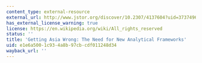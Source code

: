 ```yaml
---
content_type: external-resource
external_url: http://www.jstor.org/discover/10.2307/4137604?uid=3737496&uid=2129&uid=2&uid=70&uid=4&sid=47698835992967
has_external_license_warning: true
license: https://en.wikipedia.org/wiki/All_rights_reserved
status: ''
title: 'Getting Asia Wrong: The Need for New Analytical Frameworks'
uid: e1e6a500-1c93-4a8b-97cb-cdf011248d34
wayback_url: ''
---
```

